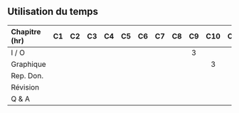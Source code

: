 
## Utilisation du temps
 
| Chapitre (hr)  | C1| C2| C3| C4| C5| C6| C7| C8| C9| C10| C11| C12| C13|
|:---------------|:-:|:-:|:-:|:-:|:-:|:-:|:-:|:-:|:-:|:--:|:--:|:--:|:--:|
| I / O          |   |   |   |   |   |   |   |   | 3 |    |    |    |    |
| Graphique      |   |   |   |   |   |   |   |   |   |  3 |    |    |    |
| Rep. Don.      |   |   |   |   |   |   |   |   |   |    | 3  |    |    |
| Révision       |   |   |   |   |   |   |   |   |   |    |    |  3 |    |
|   Q & A        |   |   |   |   |   |   |   |   |   |    |    |    |  1 |
